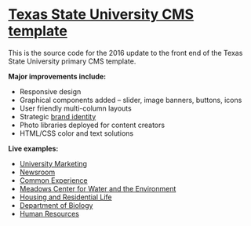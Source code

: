 # [Texas State University CMS template](http://edelstone.github.io/txst-template/)
This is the source code for the 2016 update to the front end of the Texas State University primary CMS template.

**Major improvements include:**
- Responsive design
- Graphical components added – slider, image banners, buttons, icons
- User friendly multi-column layouts
- Strategic [brand identity](http://styleguide.txstate.edu)
- Photo libraries deployed for content creators
- HTML/CSS color and text solutions

**Live examples:**
- [University Marketing](https://umarketing.txstate.edu)
- [Newsroom](https://news.txstate.edu/)
- [Common Experience](https://txstate.edu/commonexperience)
- [Meadows Center for Water and the Environment](https://meadowscenter.txstate.edu)
- [Housing and Residential Life](https://reslife.txstate.edu)
- [Department of Biology](https://bio.txstate.edu)
- [Human Resources](https://hr.txstate.edu/performance-management.html)

